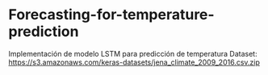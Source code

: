 # Forecasting-for-temperature-prediction

Implementación de modelo LSTM para predicción de temperatura
Dataset: https://s3.amazonaws.com/keras-datasets/jena_climate_2009_2016.csv.zip

